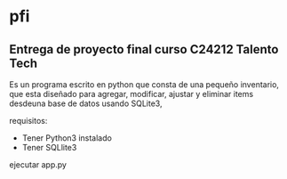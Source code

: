 # pfi
## Entrega de proyecto final curso C24212 Talento Tech

Es un programa escrito en python que consta de una pequeño inventario, que esta diseñado para agregar, modificar, ajustar y eliminar items desdeuna base de datos usando SQLite3,

requisitos:

- Tener Python3 instalado 
- Tener SQLlite3

ejecutar app.py 